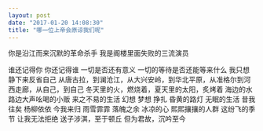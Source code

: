 ```yaml
---
layout: post
date: "2017-01-20 14:08:30"
title: "哪一位上帝会原谅我们呢"
---
```


你是沿江而来沉默的革命杀手
我是阁楼里面失败的三流演员

谁还记得你
你还记得谁
一切是否还有意义
一切的等待是否还能等来什么
我只想静下来反省自己
从唐古拉，到澜沧江，从大兴安岭，到华北平原，从准格尔到河西走廊，从自己，到自己
冬天里的火，燃烧着，夏天里的太阳，炙烤着
海边的水
路边大声吆喝的小贩
来之不易的生活
幻想
梦想
挣扎
昏黄的路灯
无眠的生活
昔我往矣
杨柳依依
今我来归
雨雪霏霏
落魄之余
冰凉的心
熙熙攘攘的人群
这纷飞的季节
让我无法拒绝
送子涉淇，至于顿丘
但为君故，沉吟至今

